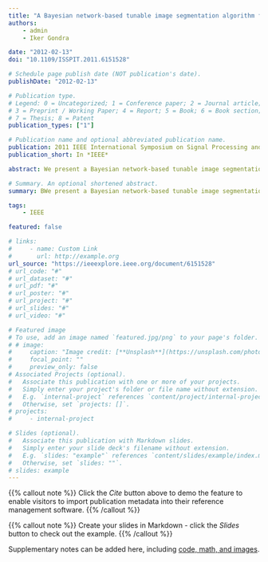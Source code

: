 ```yaml
---
title: "A Bayesian network-based tunable image segmentation algorithm for object recognition"
authors:
    - admin
    - Iker Gondra

date: "2012-02-13"
doi: "10.1109/ISSPIT.2011.6151528"

# Schedule page publish date (NOT publication's date).
publishDate: "2012-02-13"

# Publication type.
# Legend: 0 = Uncategorized; 1 = Conference paper; 2 = Journal article;
# 3 = Preprint / Working Paper; 4 = Report; 5 = Book; 6 = Book section;
# 7 = Thesis; 8 = Patent
publication_types: ["1"]

# Publication name and optional abbreviated publication name.
publication: 2011 IEEE International Symposium on Signal Processing and Information Technology (ISSPIT)
publication_short: In *IEEE*

abstract: We present a Bayesian network-based tunable image segmentation algorithm that can be used to segment a particular object of interest (OOI). In tasks such as object recognition, semantically accurate segmentation of the OOI is a critical step. Due to the OOI consisting of different-looking fragments, traditional image segmentation algorithms that are based on the identification of homogeneous regions tend to oversegment. The algorithm presented in this paper uses Multiple Instance Learning to learn prototypical representations of each fragment of the OOI and a Bayesian network to learn the spatial relationships that exist among those fragments. The Bayesian network, as a probabilistic graphical model, in turn becomes evidence that is used for the process of semantically accurate segmentation of future instances of the OOI. The key contribution of this paper is the inclusion of domain-specific information in terms of spatial relationships as an input to a conventional Bayesian network structure learning algorithm. Preliminary results indicate that the proposed method improves segmentation performance.

# Summary. An optional shortened abstract.
summary: BWe present a Bayesian network-based tunable image segmentation algorithm that can be used to segment a particular object of interest (OOI). In tasks such as object recognition, semantically accurate segmentation of the OOI is a critical step. Due to the OOI consisting of different-looking fragments, traditional image segmentation algorithms that are based on the identification of homogeneous regions tend to oversegment. The algorithm presented in this paper uses Multiple Instance Learning to learn prototypical representations of each fragment of the OOI and a Bayesian network to learn the spatial relationships that exist among those fragments. The Bayesian network, as a probabilistic graphical model, in turn becomes evidence that is used for the process of semantically accurate segmentation of future instances of the OOI. The key contribution of this paper is the inclusion of domain-specific information in terms of spatial relationships as an input to a conventional Bayesian network structure learning algorithm. Preliminary results indicate that the proposed method improves segmentation performance.

tags:
    - IEEE

featured: false

# links:
#     - name: Custom Link
#       url: http://example.org
url_source: "https://ieeexplore.ieee.org/document/6151528"
# url_code: "#"
# url_dataset: "#"
# url_pdf: "#"
# url_poster: "#"
# url_project: "#"
# url_slides: "#"
# url_video: "#"

# Featured image
# To use, add an image named `featured.jpg/png` to your page's folder.
# # image:
#     caption: "Image credit: [**Unsplash**](https://unsplash.com/photos/pLCdAaMFLTE)"
#     focal_point: ""
#     preview_only: false
# Associated Projects (optional).
#   Associate this publication with one or more of your projects.
#   Simply enter your project's folder or file name without extension.
#   E.g. `internal-project` references `content/project/internal-project/index.md`.
#   Otherwise, set `projects: []`.
# projects:
#     - internal-project

# Slides (optional).
#   Associate this publication with Markdown slides.
#   Simply enter your slide deck's filename without extension.
#   E.g. `slides: "example"` references `content/slides/example/index.md`.
#   Otherwise, set `slides: ""`.
# slides: example
---
```


{{% callout note %}}
Click the _Cite_ button above to demo the feature to enable visitors to import publication metadata into their reference management software.
{{% /callout %}}

{{% callout note %}}
Create your slides in Markdown - click the _Slides_ button to check out the example.
{{% /callout %}}

Supplementary notes can be added here, including [code, math, and images](https://wowchemy.com/docs/writing-markdown-latex/).
